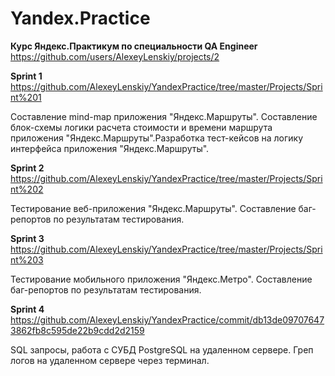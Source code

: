 # Yandex.Practice

**Курс Яндекс.Практикум по специальности QA Engineer**
        https://github.com/users/AlexeyLenskiy/projects/2

**Sprint 1** 
        https://github.com/AlexeyLenskiy/YandexPractice/tree/master/Projects/Sprint%201

Составление mind-map приложения "Яндекс.Маршруты". Составление блок-схемы логики расчета стоимости и времени маршрута приложения "Яндекс.Маршруты".Разработка тест-кейсов на логику интерфейса приложения "Яндекс.Маршруты".


**Sprint 2** 
        https://github.com/AlexeyLenskiy/YandexPractice/tree/master/Projects/Sprint%202

Тестирование веб-приложения "Яндекс.Маршруты". Составление баг-репортов по результатам тестирования.


**Sprint 3** 
        https://github.com/AlexeyLenskiy/YandexPractice/tree/master/Projects/Sprint%203

Тестирование мобильного приложения "Яндекс.Метро". Составление баг-репортов по результатам тестирования.


**Sprint 4**
        https://github.com/AlexeyLenskiy/YandexPractice/commit/db13de097076473862fb8c595de22b9cdd2d2159

SQL запросы, работа с СУБД PostgreSQL на удаленном сервере. Греп логов на удаленном сервере через терминал.
